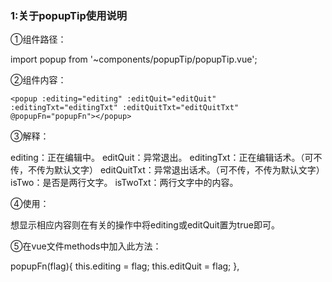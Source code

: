 ### 1:关于popupTip使用说明
①组件路径：

import popup from '~components/popupTip/popupTip.vue';

②组件内容：

    <popup :editing="editing" :editQuit="editQuit" :editingTxt="editingTxt" :editQuitTxt="editQuitTxt" @popupFn="popupFn"></popup>

③解释：

editing：正在编辑中。
editQuit：异常退出。
editingTxt：正在编辑话术。（可不传，不传为默认文字）
editQuitTxt：异常退出话术。（可不传，不传为默认文字）
isTwo：是否是两行文字。
isTwoTxt：两行文字中的内容。

④使用：

想显示相应内容则在有关的操作中将editing或editQuit置为true即可。

⑤在vue文件methods中加入此方法：

popupFn(flag){
     this.editing = flag;
     this.editQuit = flag;
 },
